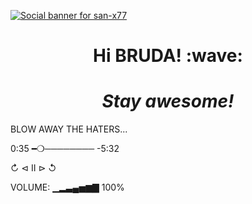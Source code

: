 
[![Social banner for san-x77](https://i.imgur.com/Edztk0X.jpeg)](https://i.imgur.com/Edztk0X.jpeg)

<h1 align='center'> Hi BRUDA! :wave:</h1>

<p align='center'>



<h1 align='center'><i>Stay awesome!</i></h1>






BLOW AWAY THE HATERS...

0:35 ━❍──────── -5:32

↻     ⊲  Ⅱ  ⊳     ↺

VOLUME: ▁▂▃▄▅▆▇ 100%

ㅤ
